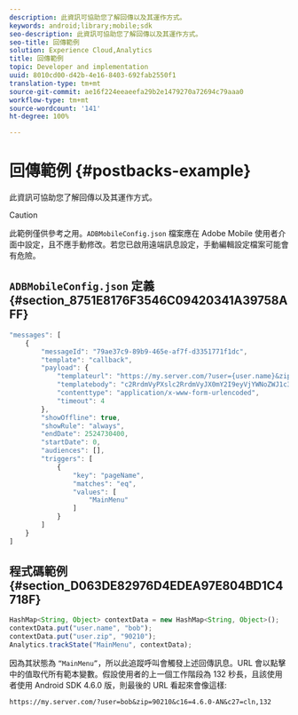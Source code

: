```yaml
---
description: 此資訊可協助您了解回傳以及其運作方式。
keywords: android;library;mobile;sdk
seo-description: 此資訊可協助您了解回傳以及其運作方式。
seo-title: 回傳範例
solution: Experience Cloud,Analytics
title: 回傳範例
topic: Developer and implementation
uuid: 8010cd00-d42b-4e16-8403-692fab2550f1
translation-type: tm+mt
source-git-commit: ae16f224eeaeefa29b2e1479270a72694c79aaa0
workflow-type: tm+mt
source-wordcount: '141'
ht-degree: 100%

---
```



# 回傳範例 {#postbacks-example}

此資訊可協助您了解回傳以及其運作方式。

>[!CAUTION]
>
>此範例僅供參考之用。`ADBMobileConfig.json` 檔案應在 Adobe Mobile 使用者介面中設定，且不應手動修改。若您已啟用遠端訊息設定，手動編輯設定檔案可能會有危險。

## `ADBMobileConfig.json` 定義 {#section_8751E8176F3546C09420341A39758AFF}

```js
"messages": [ 
    { 
        "messageId": "79ae37c9-89b9-465e-af7f-d3351771f1dc", 
        "template": "callback", 
        "payload": {  
            "templateurl": "https://my.server.com/?user={user.name}&zip={user.zip}&c16={%sdkver%}&c27=cln,{a.PrevSessionLength}", 
            "templatebody": "c2RrdmVyPXslc2RrdmVyJX0mY2I9eyVjYWNoZWJ1c3QlfSZjbGllbnRJZD17bi5jbGllbnQuaWR9JnRzPXsldGltZXN0YW1wVSV9JnRzej17JXRpbWVzdGFtcFolfQ==", 
            "contenttype": "application/x-www-form-urlencoded",  
            "timeout": 4 
        }, 
        "showOffline": true, 
        "showRule": "always", 
        "endDate": 2524730400, 
        "startDate": 0, 
        "audiences": [], 
        "triggers": [ 
            { 
                "key": "pageName", 
                "matches": "eq", 
                "values": [ 
                    "MainMenu" 
                ] 
            } 
        ] 
    } 
] 
```

## 程式碼範例 {#section_D063DE82976D4EDEA97E804BD1C4718F}

```js
HashMap<String, Object> contextData = new HashMap<String, Object>(); 
contextData.put("user.name", "bob"); 
contextData.put("user.zip", "90210"); 
Analytics.trackState("MainMenu", contextData);
```

因為其狀態為 `“MainMenu”`，所以此追蹤呼叫會觸發上述回傳訊息。URL 會以點擊中的值取代所有範本變數。假設使用者的上一個工作階段為 132 秒長，且該使用者使用 Android SDK 4.6.0 版，則最後的 URL 看起來會像這樣:

`https://my.server.com/?user=bob&zip=90210&c16=4.6.0-AN&c27=cln,132`
